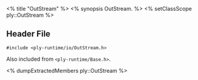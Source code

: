 <% title "OutStream" %>
<% synopsis 
OutStream.
%>
<% setClassScope ply::OutStream %>

## Header File

`#include <ply-runtime/io/OutStream.h>`

Also included from `<ply-runtime/Base.h>`.

<% dumpExtractedMembers ply::OutStream %>
